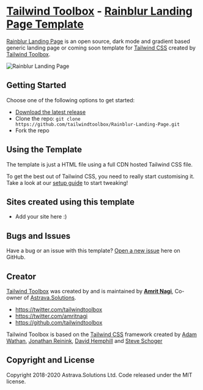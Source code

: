 # [Tailwind Toolbox](https://www.tailwindtoolbox.com/) - [Rainblur Landing Page Template](https://www.tailwindtoolbox.com/templates/rainblur-landing-page)

[Rainblur Landing Page](https://www.tailwindtoolbox.com/templates/rainblur-landing-page) is an open source, dark mode and gradient based generic landing page or coming soon template for [Tailwind CSS](https://tailwindcss.com/) created by [Tailwind Toolbox](https://www.tailwindtoolbox.com/).

![Rainblur Landing Page](https://www.tailwindtoolbox.com/templates/rainblur-landing-page.png)


## Getting Started

Choose one of the following options to get started:
* [Download the latest release](https://github.com/tailwindtoolbox/Rainblur-Landing-Page/archive/main.zip)
* Clone the repo: `git clone https://github.com/tailwindtoolbox/Rainblur-Landing-Page.git`
* Fork the repo

## Using the Template

The template is just a HTML file using a full CDN hosted Tailwind CSS file.

To get the best out of Tailwind CSS, you need to really start customising it.
Take a look at our [setup guide](https://www.tailwindtoolbox.com/setup) to start tweaking!

## Sites created using this template

* Add your site here :)


## Bugs and Issues

Have a bug or an issue with this template? [Open a new issue](https://github.com/tailwindtoolbox/Rainblur-Landing-Page//issues/new) here on GitHub.

## Creator

[Tailwind Toolbox](https://www.tailwindtoolbox.com/) was created by and is maintained by **[Amrit Nagi](https://amritnagi.info/)**, Co-owner of [Astrava.Solutions](https://astrava.solutions).

* https://twitter.com/tailwindtoolbox
* https://twitter.com/amritnagi
* https://github.com/tailwindtoolbox

Tailwind Toolbox is based on the [Tailwind CSS](https://www.tailwindcss.com/) framework created by [Adam Wathan](https://twitter.com/adamwathan), [Jonathan Reinink](https://twitter.com/reinink), [David Hemphill](https://twitter.com/davidhemphill) and [Steve Schoger](https://twitter.com/steveschoger)




## Copyright and License

Copyright 2018-2020 Astrava.Solutions Ltd. Code released under the MIT license.
